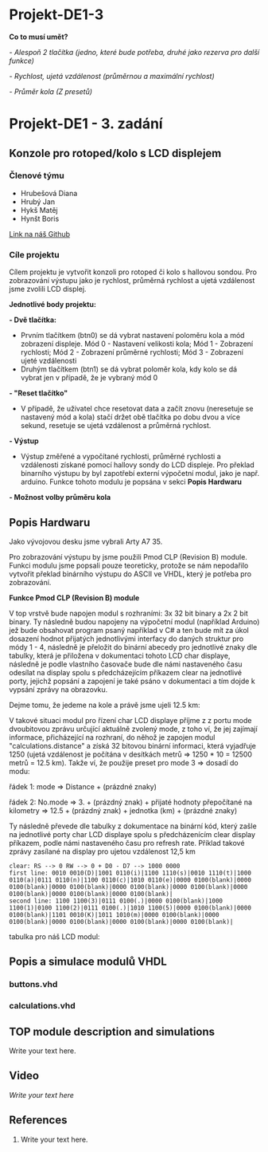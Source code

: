 ﻿# Projekt-DE1-3

**Co to musí umět?**

*- Alespoň 2 tlačítka (jedno, které bude potřeba, druhé jako rezerva pro další funkce)*

*- Rychlost, ujetá vzdálenost (průměrnou a maximální rychlost)*

*- Průměr kola (Z presetů)*

# Projekt-DE1 - 3. zadání
## Konzole pro rotoped/kolo s LCD displejem

### Členové týmu

- Hrubešová Diana
- Hrubý Jan
- Hykš Matěj
- Hynšt Boris

[Link na náš Github](https://github.com/mrhyks/Projekt-DE1-3)

### Cíle projektu

Cílem projektu je vytvořit konzoli pro rotoped či kolo s hallovou sondou. Pro zobrazování výstupu jako je 
rychlost, průměrná rychlost a ujetá vzdálenost jsme zvolili LCD displej.

**Jednotlivé body projektu:**

**- Dvě tlačítka:**
*   Prvním tlačítkem (btn0) se dá vybrat nastavení poloměru kola a mód zobrazení displeje. Mód 0 - Nastavení velikosti kola; Mód 1 - Zobrazení rychlosti; Mód 2 - Zobrazení průměrné rychlosti; Mód 3 - Zobrazení ujeté vzdálenosti
*   Druhým tlačítkem (btn1) se dá vybrat poloměr kola, kdy kolo se dá vybrat jen v případě, že je vybraný mód 0
                
**- "Reset tlačítko"**
*   V případě, že uživatel chce resetovat data a začít znovu (neresetuje se nastavený mód a kola) stačí držet obě tlačítka po dobu dvou a více sekund, resetuje se ujetá vzdálenost a průměrná rychlost.
               
**- Výstup** 
*   Výstup změřené a vypočítané rychlosti, průměrné rychlosti a vzdálenosti získané pomocí hallovy sondy do LCD displeje. Pro překlad binarního výstupu by byl zapotřebí externí výpočetní modul, jako je např. arduino. Funkce tohoto modulu je popsána v sekci **Popis Hardwaru**  

**- Možnost volby průměru kola**


## Popis Hardwaru

Jako vývojovou desku jsme vybrali Arty A7 35. 

Pro zobrazování výstupu by jsme použili Pmod CLP (Revision B) module. Funkci modulu jsme popsali pouze teoreticky, protože se nám nepodařilo
vytvořit překlad binárního výstupu do ASCII ve VHDL, který je potřeba pro zobrazování.  

**Funkce Pmod CLP (Revision B) module**

V top vrstvě bude napojen modul s rozhraními: 3x 32 bit binary a 2x 2 bit binary. Ty následně budou napojeny na výpočetní modul (například Arduino) jež bude obsahovat program psaný například v C# a ten bude mít za úkol dosazení hodnot přijatých jednotlivými interfacy do daných struktur pro módy 1 - 4, následně je přeložit do binární abecedy pro jednotlivé znaky dle tabulky, která je přiložena v dokumentaci tohoto LCD char displaye, následně je podle vlastního časovače bude dle námi nastaveného času odesílat na display spolu s předcházejícím příkazem clear na jednotlivé porty, jejichž popsání a zapojení je také psáno v dokumentaci a tím dojde k vypsání zprávy na obrazovku.

Dejme tomu, že jedeme na kole a právě jsme ujeli 12.5 km:

V takové situaci modul pro řízení char LCD displaye příjme z z portu mode dvoubitovou zprávu určující aktuálně zvolený mode, z toho ví, že jej zajímají informace, přicházející na rozhraní, do něhož je zapojen modul "calculations.distance" a získá 32 bitovou binární informaci, která vyjadřuje 1250 (ujetá vzdálenost je počítána v desítkách metrů => 1250 * 10 = 12500 metrů = 12.5 km). Takže ví, že použije preset pro mode 3 => dosadí do modu: 

řádek 1: mode => Distance + (prázdné znaky)

řádek 2: No.mode => 3. + (prázdný znak) + přijaté hodnoty přepočítané na kilometry => 12.5 + (prázdný znak) + jednotka (km) + (prázdné znaky)

Ty následně převede dle tabulky z dokumentace na binární kód, který zašle na jednotlivé porty char LCD displaye spolu s předcházenícím clear display příkazem, podle námi nastaveného času pro refresh rate.
Příklad takové zprávy zasílané na display pro ujetou vzdálenost 12,5 km

```
clear: RS --> 0 RW --> 0 + D0 - D7 --> 1000 0000
first line: 0010 0010(D)|1001 0110(i)|1100 1110(s)|0010 1110(t)|1000 0110(a)|0111 0110(n)|1100 0110(c)|1010 0110(e)|0000 0100(blank)|0000 0100(blank)|0000 0100(blank)|0000 0100(blank)|0000 0100(blank)|0000 0100(blank)|0000 0100(blank)|0000 0100(blank)|
second line: 1100 1100(3)|0111 0100(.)|0000 0100(blank)|1000 1100(1)|0100 1100(2)|0111 0100(.)|1010 1100(5)|0000 0100(blank)|0000 0100(blank)|1101 0010(K)|1011 1010(m)|0000 0100(blank)|0000 0100(blank)|0000 0100(blank)|0000 0100(blank)|0000 0100(blank)| 
```
tabulka pro náš LCD modul:

## Popis a simulace modulů VHDL

### buttons.vhd

#### 

####

####

### calculations.vhd 

#### 

####

####


## TOP module description and simulations

Write your text here.


## Video

*Write your text here*


## References

   1. Write your text here.